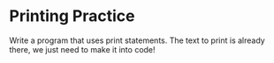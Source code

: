 # Printing Practice
Write a program that uses print statements. The text to print is already there, we just need to make it into code!
